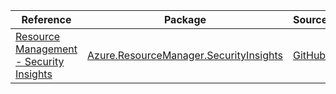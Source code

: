 | Reference | Package | Source |
|---|---|---|
|[Resource Management - Security Insights](resourcemanager.securityinsights-readme.md)|[Azure.ResourceManager.SecurityInsights](https://www.nuget.org/packages/Azure.ResourceManager.SecurityInsights)|[GitHub](https://github.com/Azure/azure-sdk-for-net/blob/main/sdk/securityinsights/Azure.ResourceManager.SecurityInsights)|
